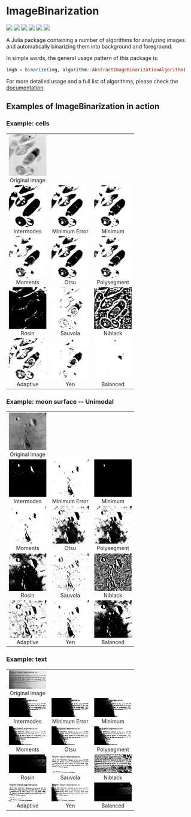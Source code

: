 # ImageBinarization
[![][travis-img]][travis-url]
[![][appveyor-img]][appveyor-url]
[![][pkgeval-img]][pkgeval-url]
[![][codecov-img]][codecov-url]
[![][docs-stable-img]][docs-stable-url]
[![][docs-dev-img]][docs-dev-url]

A Julia package containing a number of algorithms for analyzing images and
automatically binarizing them into background and foreground.

In simple words, the general usage pattern of this package is:

```julia
imgb = binarize(img, algorithm::AbstractImageBinarizationAlgorithm)
```

For more detailed usage and a full list of algorithms, please check the [documentation][docs-stable-url].

## Examples of ImageBinarization in action

### Example: cells

<table width="500" border="0" cellpadding="5">

<tr>
<td align="center" valign="center">
<img src="docs/src/images/cells.jpg" width="100px" alt="Original image" />
<br />
Original image
</td>
</tr>

<tr>
<td align="center" valign="center">
<img src="docs/src/images/cells_Intermodes.jpg" width="100px" alt="Intermodes" />
<br />
Intermodes
</td>

<td align="center" valign="center">
<img src="docs/src/images/cells_MinimumError.jpg" width="100px" alt="Minimum Error" />
<br />
Minimum Error
</td>

<td align="center" valign="center">
<img src="docs/src/images/cells_MinimumIntermodes.jpg" width="100px" alt="Minimum" />
<br />
Minimum
</td>
</tr>

<tr>
<td align="center" valign="center">
<img src="docs/src/images/cells_Moments.jpg" width="100px" alt="Moments" />
<br />
Moments
</td>

<td align="center" valign="center">
<img src="docs/src/images/cells_otsu.jpg" width="100px" alt="Otsu" />
<br />
Otsu
</td>

<td align="center" valign="center">
<img src="docs/src/images/cells_Polysegment.jpg" width="100px" alt="Polysegment" />
<br />
Polysegment
</td>
</tr>

<tr>
<td align="center" valign="center">
<img src="docs/src/images/cells_UnimodalRosin.jpg" width="100px" alt="Rosin" />
<br />
Rosin
</td>

<td align="center" valign="center">
<img src="docs/src/images/cells_sauvola.png" width="100px" alt="Sauvola" />
<br />
Sauvola
</td>

<td align="center" valign="center">
<img src="docs/src/images/cells_niblack.png" width="100px" alt="Niblack" />
<br />
Niblack
</td>
</tr>

<tr>
<td align="center" valign="center">
<img src="docs/src/images/cells_Adaptive.jpg" width="100px" alt="Adaptive" />
<br />
Adaptive
</td>

<td align="center" valign="center">
<img src="docs/src/images/cells_Yen.jpg" width="100px" alt="Yen" />
<br />
Yen
</td>

<td align="center" valign="center">
<img src="docs/src/images/cells_Balanced.jpg" width="100px" alt="Balanced" />
<br />
Balanced
</td>
</tr>
</table>

### Example: moon surface -- Unimodal

<table width="500" border="0" cellpadding="5">

<tr>
<td align="center" valign="center">
<img src="docs/src/images/moon.jpg" width="100px" alt="Original image" />
<br />
Original image
</td>
</tr>

<tr>
<td align="center" valign="center">
<img src="docs/src/images/moon_Intermodes.jpg" width="100px" alt="Intermodes" />
<br />
Intermodes
</td>

<td align="center" valign="center">
<img src="docs/src/images/moon_MinimumError.jpg" width="100px" alt="Minimum Error" />
<br />
Minimum Error
</td>

<td align="center" valign="center">
<img src="docs/src/images/moon_MinimumIntermodes.jpg" width="100px" alt="Minimum" />
<br />
Minimum
</td>
</tr>

<tr>
<td align="center" valign="center">
<img src="docs/src/images/moon_Moments.jpg" width="100px" alt="Moments" />
<br />
Moments
</td>

<td align="center" valign="center">
<img src="docs/src/images/moon_otsu.jpg" width="100px" alt="Otsu" />
<br />
Otsu
</td>

<td align="center" valign="center">
<img src="docs/src/images/moon_Polysegment.jpg" width="100px" alt="Polysegment" />
<br />
Polysegment
</td>
</tr>

<tr>
<td align="center" valign="center">
<img src="docs/src/images/moon_UnimodalRosin.jpg" width="100px" alt="Rosin" />
<br />
Rosin
</td>

<td align="center" valign="center">
<img src="docs/src/images/moon_sauvola.png" width="100px" alt="Sauvola" />
<br />
Sauvola
</td>

<td align="center" valign="center">
<img src="docs/src/images/moon_niblack.png" width="100px" alt="Niblack" />
<br />
Niblack
</td>
</tr>

<tr>
<td align="center" valign="center">
<img src="docs/src/images/moon_Adaptive.jpg" width="100px" alt="Adaptive" />
<br />
Adaptive
</td>

<td align="center" valign="center">
<img src="docs/src/images/moon_Yen.jpg" width="100px" alt="Yen" />
<br />
Yen
</td>

<td align="center" valign="center">
<img src="docs/src/images/moon_Balanced.jpg" width="100px" alt="Balanced" />
<br />
Balanced
</td>
</tr>
</table>

### Example: text

<table width="500" border="0" cellpadding="5">

<tr>
<td align="center" valign="center">
<img src="docs/src/images/page.jpg" width="100px" alt="Original image" />
<br />
Original image
</td>
</tr>

<tr>
<td align="center" valign="center">
<img src="docs/src/images/page_Intermodes.jpg" width="100px" alt="Intermodes" />
<br />
Intermodes
</td>

<td align="center" valign="center">
<img src="docs/src/images/page_MinimumError.jpg" width="100px" alt="Minimum Error" />
<br />
Minimum Error
</td>

<td align="center" valign="center">
<img src="docs/src/images/page_MinimumIntermodes.jpg" width="100px" alt="Minimum" />
<br />
Minimum
</td>
</tr>

<tr>
<td align="center" valign="center">
<img src="docs/src/images/page_Moments.jpg" width="100px" alt="Moments" />
<br />
Moments
</td>

<td align="center" valign="center">
<img src="docs/src/images/page_otsu.jpg" width="100px" alt="Otsu" />
<br />
Otsu
</td>

<td align="center" valign="center">
<img src="docs/src/images/page_Polysegment.jpg" width="100px" alt="Polysegment" />
<br />
Polysegment
</td>
</tr>

<tr>
<td align="center" valign="center">
<img src="docs/src/images/page_UnimodalRosin.jpg" width="100px" alt="Rosin" />
<br />
Rosin
</td>

<td align="center" valign="center">
<img src="docs/src/images/page_sauvola.png" width="100px" alt="Sauvola" />
<br />
Sauvola
</td>

<td align="center" valign="center">
<img src="docs/src/images/page_niblack.png" width="100px" alt="Niblack" />
<br />
Niblack
</td>
</tr>

<tr>
<td align="center" valign="center">
<img src="docs/src/images/page_Adaptive.jpg" width="100px" alt="Adaptive" />
<br />
Adaptive
</td>

<td align="center" valign="center">
<img src="docs/src/images/page_Yen.jpg" width="100px" alt="yen" />
<br />
Yen
</td>

<td align="center" valign="center">
<img src="docs/src/images/page_Balanced.jpg" width="100px" alt="Balanced" />
<br />
Balanced
</td>
</tr>
</table>

<!-- URLS -->

[pkgeval-img]: https://juliaci.github.io/NanosoldierReports/pkgeval_badges/I/ImageBinarization.svg
[pkgeval-url]: https://juliaci.github.io/NanosoldierReports/pkgeval_badges/report.html
[travis-img]: https://travis-ci.com/zygmuntszpak/ImageBinarization.jl.svg?branch=master
[travis-url]: https://travis-ci.com/zygmuntszpak/ImageBinarization.jl
[appveyor-img]: https://ci.appveyor.com/api/projects/status/github/zygmuntszpak/ImageBinarization.jl?svg=true
[appveyor-url]: https://ci.appveyor.com/project/zygmuntszpak/ImageBinarization-jl
[codecov-img]: https://codecov.io/gh/zygmuntszpak/ImageBinarization.jl/branch/master/graph/badge.svg
[codecov-url]: https://codecov.io/gh/zygmuntszpak/ImageBinarization.jl
[docs-stable-img]: https://img.shields.io/badge/docs-stable-blue.svg
[docs-stable-url]: https://zygmuntszpak.github.io/ImageBinarization.jl/stable
[docs-dev-img]: https://img.shields.io/badge/docs-dev-blue.svg
[docs-dev-url]: https://zygmuntszpak.github.io/ImageBinarization.jl/dev
